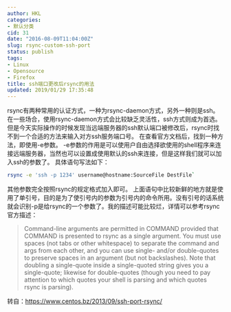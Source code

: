 ```yaml
---
author: HKL
categories:
- 默认分类
cid: 31
date: "2016-08-09T11:04:00Z"
slug: rsync-custom-ssh-port
status: publish
tags:
- Linux
- Opensource
- Firefox
title: ssh端口更改后rsync的用法
updated: 2019/01/29 17:35:48
---
```



rsync有两种常用的认证方式，一种为rsync-daemon方式，另外一种则是ssh。
在一些场合，使用rsync-daemon方式会比较缺乏灵活性，ssh方式则成为首选。但是今天实际操作的时候发现当远端服务器的ssh默认端口被修改后，rsync时找不到一个合适的方法来输入对方ssh服务端口号。
在查看官方文档后，找到一种方法，即使用-e参数。
-e参数的作用是可以使用户自由选择欲使用的shell程序来连接远端服务器，当然也可以设置成使用默认的ssh来连接，但是这样我们就可以加入ssh的参数了。
具体语句写法如下：

```bash
rsync -e 'ssh -p 1234' username@hostname:SourceFile DestFile`
```


<!--more-->


其他参数完全按照rsync的规定格式加入即可。
上面语句中比较新鲜的地方就是使用了单引号，目的是为了使引号内的参数为引号内的命令所用。没有引号的话系统就会识别-p是给rsync的一个参数了。我的描述可能比较烂，详情可以参考rsync官方描述：

>Command-line arguments are permitted in COMMAND provided that COMMAND is presented to rsync as a single argument. You must use spaces (not tabs or other whitespace) to separate the command and args from each other, and you can use single- and/or double-quotes to preserve spaces in an argument (but not backslashes). Note that doubling a single-quote inside a single-quoted string gives you a single-quote; likewise for double-quotes (though you need to pay attention to which quotes your shell is parsing and which quotes rsync is parsing).

转自：https://www.centos.bz/2013/09/ssh-port-rsync/
